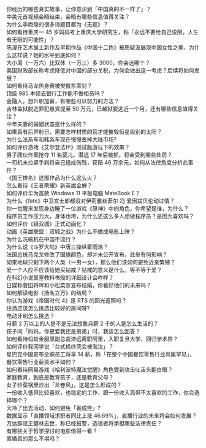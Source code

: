 你经历的哪些真实故事，让你意识到「中国真的不一样了」？  
中美元首视频会晤结束，会晤有哪些信息值得关注？  
为什么李商隐的很多诗题目都为《无题》？  
如何看待重庆一 45 岁妈妈考上重庆大学研究生，称「永远不要给自己设限，人生有无限的可能性」？  
陈漫在艺术展上新作及早期作品《中国十二色》被质疑没展现中国女性之美，为什么这样说？她的水平到底如何？  
大小周（一万六）比双休（一万三）多 3000，你会选哪个？  
美国财政部长称考虑降低对中国的部分关税，为何会做出这一考虑？后续将如何发展？  
如何看待马龙热身赛被樊振东零封？  
顶级 985 本硕去银行工作能不做柜员吗？  
金融人，想升职加薪，有哪些可以努力的方法？  
吉林监狱脱逃罪犯悬赏提至 50 万元，已越狱脱逃近一个月，还有哪些信息值得关注？  
中年夫妻的婚姻状态是什么样的？  
如果真有后羿射日，需要怎样材质的箭才能摧毁恒星级别的太阳？  
为什么法系车和韩系车现在慢慢丢掉大陆市场?  
如何评价游戏《艾尔登法环》测试版游玩下的效果？  
男子团伙作案抢夺 11 名婴儿，潜逃 17 年后被抓，将会受到哪些处罚？  
一司机未拉紧手刹将自己撞成伤残，获赔 46 万余元，如何从法律角度分析此事件？  
《国王排名》这部作品为什么这么火？  
怎么看待《王者荣耀》新英雄金蝉？  
如何评价华为首款 Windows 11 平板电脑 MateBook E？  
为什么《fate》中卫宫士郎都没对伊莉雅丝菲尔·冯·爱因兹贝伦动过情？  
你一觉醒来发现身边睡了一位游戏《原神》中的角色，你希望是谁，为什么？  
程序员工作压力大，身体也垮，为什么还这么多人想做程序员？是因为喜欢吗？  
如何评价《镜双城》正式动画化？  
动画《英雄联盟：双城之战》为什么不做成电影上映？  
为什么洗碗机在中国不流行？  
为什么说《斗罗大陆》中唐三操纵霍雨浩？  
法国总统马克龙修改了国旗颜色，却并未公开宣布，此举有何影响？  
如果地球只剩下两个人类（一男一女），那么他们该如何避免近亲繁殖？  
爱一个人应不应该给她买钻戒？钻戒的意义是什么，等不等于爱？  
在科幻小说里塞教科书般的详细设计会咋样？  
日媒称菅田将晖和小松菜奈宣布结婚，你看好他们的未来吗？  
如何解读电影《扬名立万》的结局？  
你认为游戏《帝国时代 4》是 RTS 的回光返照吗？  
住酒店该怎么挑选比较好的房间呀?  
电动牙刷怎么挑选？  
月薪 2 万以上的人是不是无法想象月薪 2 千的人是怎么生活的？  
孩子问「妈妈，你更爱我还是弟弟」时，我该怎么回答？  
如何看待蚂蚁金服原副总裁漆远离职阿里，入职复旦大学、回归学术界？  
如何评价我同学说「台式机终究会被淘汰」？  
星巴克中国宣布全职员工将享 14 薪，称「在整个中国餐饮零售行业尚属罕见」，餐饮零售行业薪资水平如何？  
如何看待网易游戏《哈利波特魔法觉醒》角色受到攻击吐舌头翻白眼？  
家庭教育，到底是教育孩子，还是教育父母？  
女子炒菜锅里炒出「龙卷风」，这是怎么形成的？  
一份收入低但比较喜欢，也稳定的工作，跟一份收入高但不太喜欢的工作，你会选择哪个？  
天冷了出去活动，如何避免「裹成熊」?  
数据显示「直播领域求职者同比上涨 46.69%」，直播行业的未来将会如何发展？  
万达辟谣王健林去世，称已经报警，造谣者将承担哪些法律责任？  
有哪些关于哲学探讨的电影值得一看？  
离婚真的那么不堪吗？  
